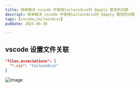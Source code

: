 ```yaml
---
title: 简单解决 vscode 中使用tailwindcss时 @apply 警告的问题
descript: 简单解决 vscode 中使用tailwindcss时 @apply 警告的问题
tags: [vscode,tailwindcss]
pubDate: 2025-06-30

---
```




## vscode 设置文件关联

```json
"files.associations": {
  "*.css": "tailwindcss"
}
```



![image](https://i.111666.best/image/1eeFvQaahPF14dyFiOcbVR.png)